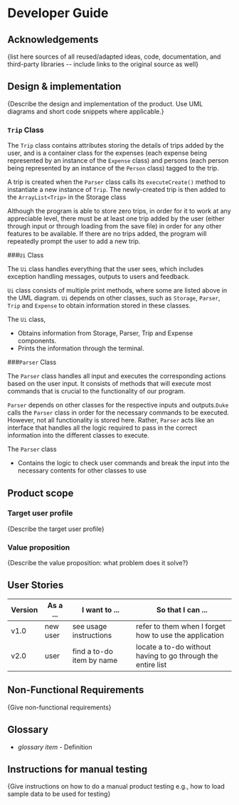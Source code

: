 # Developer Guide

## Acknowledgements

{list here sources of all reused/adapted ideas, code, documentation, and third-party libraries -- include links to the original source as well}

## Design & implementation

{Describe the design and implementation of the product. Use UML diagrams and short code snippets where applicable.}

### `Trip` Class

The `Trip` class contains attributes storing the details of trips added by the user, 
and is a container class for the expenses (each expense being represented by an 
instance of the `Expense` class) and persons (each person being represented by an 
instance of the `Person` class) tagged to the trip.

A trip is created when the `Parser` class calls its `executeCreate()` method to instantiate 
a new instance of `Trip`. The newly-created trip is then added to the `ArrayList<Trip>` 
in the Storage class

Although the program is able to store zero trips, in order for it to work at any appreciable level,
there must be at least one trip added by the user (either through input or through loading from the
save file) in order for any other features to be available. If there are no trips added, the program 
will repeatedly prompt the user to add a new trip.

###`Ui` Class

The `Ui` class handles everything that the user sees, which includes exception handling messages, outputs to users and feedback.

`Ui` class consists of multiple print methods, where some are listed above in the UML diagram. `Ui` depends on other classes, 
such as `Storage`, `Parser`, `Trip` and `Expense` to obtain information stored in these classes.

The `Ui` class,
- Obtains information from Storage, Parser, Trip and Expense components.
- Prints the information through the terminal.

###`Parser` Class

The `Parser` class handles all input and executes the corresponding actions based on the user input. 
It consists of methods that will execute most commands that is crucial to the functionality of our program.

`Parser` depends on other classes for the respective inputs and outputs.`Duke` calls the `Parser` class in order for the 
necessary commands to be executed. However, not all functionality is stored here. Rather, `Parser` acts like an interface 
that handles all the logic required to pass in the correct information into the different classes to execute.

The `Parser` class
- Contains the logic to check user commands and break the input into the necessary contents for other classes to use


## Product scope
### Target user profile

{Describe the target user profile}

### Value proposition

{Describe the value proposition: what problem does it solve?}

## User Stories

|Version| As a ... | I want to ... | So that I can ...|
|--------|----------|---------------|------------------|
|v1.0|new user|see usage instructions|refer to them when I forget how to use the application|
|v2.0|user|find a to-do item by name|locate a to-do without having to go through the entire list|

## Non-Functional Requirements

{Give non-functional requirements}

## Glossary

* *glossary item* - Definition

## Instructions for manual testing

{Give instructions on how to do a manual product testing e.g., how to load sample data to be used for testing}
